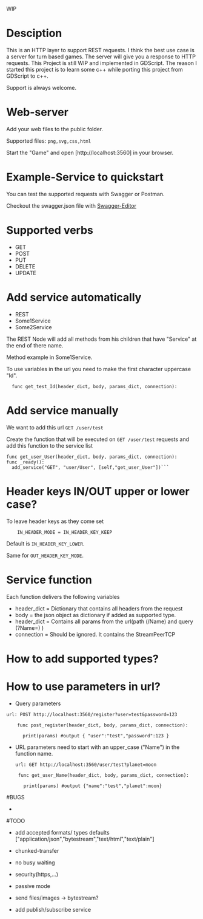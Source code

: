 WIP

# Desciption

This is an HTTP layer to support REST requests.
I think the best use case is a server for turn based games.
The server will give you a response to HTTP requests.
This Project is still WIP and implemented in GDScript.
The reason I started this project is to learn some c++ while porting this project from GDScript to c++.

Support is always welcome.

# Web-server

Add your web files to the public folder.

Supported files: ```png,svg,css,html```

Start the "Game" and open [http://localhost:3560] in your browser.

# Example-Service to quickstart

You can test the supported requests with Swagger or Postman.

Checkout the swagger.json file with [Swagger-Editor](http://editor.swagger.io/#/)

# Supported verbs

 * GET
 * POST
 * PUT
 * DELETE
 * UPDATE

# Add service automatically

- REST
 - Some1Service
 - Some2Service


The REST Node will add all methods from his children that have "Service" at the end of there name.

Method example in Some1Service.

To use variables in the url you need to make the first character uppercase "Id".

      func get_test_Id(header_dict, body, params_dict, connection):

# Add service manually

We want to add this url ```GET /user/test```


Create the function that will be executed on ```GET /user/test``` requests and add this function to the service list

    func get_user_User(header_dict, body, params_dict, connection):
    func _ready():
      add_service("GET", "user/User", [self,"get_user_User"])```

# Header keys IN/OUT upper or lower case?
  To leave header keys as they come set

        IN_HEADER_MODE = IN_HEADER_KEY_KEEP

  Default is ```IN_HEADER_KEY_LOWER```.

  Same for ```OUT_HEADER_KEY_MODE```.

# Service function

Each function delivers the following variables

 * header_dict = Dictionary that contains all headers from the request
 * body = the json object as dictionary if added as supported type.
 * header_dict = Contains all params from the url(path (/Name) and query (?Name=) )
 * connection = Should be ignored. It contains the StreamPeerTCP

# How to add supported types?

# How to use parameters in url?

 - Query parameters

  ```url: POST http://localhost:3560/register?user=test&password=123```

        func post_register(header_dict, body, params_dict, connection):

          print(params) #output { "user":"test","password":123 }


 - URL parameters need to start with an upper_case ("Name") in the function name.

    ```url: GET http://localhost:3560/user/test?planet=moon```

        func get_user_Name(header_dict, body, params_dict, connection):

          print(params) #output {"name":"test","planet":moon}

#BUGS

-

#TODO

 -	add accepted formats/ types defaults ["application/json","bytestream","text/html","text/plain"]

 - chunked-transfer

 - no busy waiting

 - security(https,...)

 - passive mode

 - send files/images -> bytestream?

 - add publish/subscribe service
